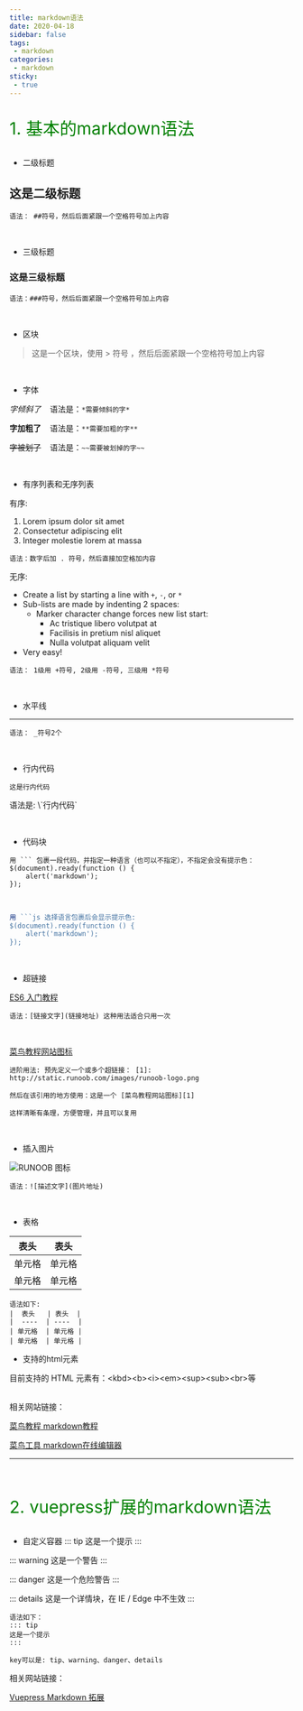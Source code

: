 ```yaml
---
title: markdown语法
date: 2020-04-18
sidebar: false
tags: 
 - markdown
categories:
 - markdown
sticky:
 - true
---
```


<!-- more -->
<p style="font-size:30px;color:green;">1. 基本的markdown语法</p>

- 二级标题
## 这是二级标题
`语法： ##符号，然后后面紧跟一个空格符号加上内容`

<br/>

- 三级标题
### 这是三级标题
`语法：###符号，然后后面紧跟一个空格符号加上内容`

<br/>

- 区块
> 这是一个区块，使用 > 符号 ，然后后面紧跟一个空格符号加上内容

<br/>

- 字体

*字倾斜了*  <span>&nbsp;&nbsp;&nbsp;语法是：`*需要倾斜的字*`</span>

**字加粗了** <span>&nbsp;&nbsp;&nbsp;语法是：`**需要加粗的字**`</span>

~~字被划了~~   <span>&nbsp;&nbsp;&nbsp;语法是：`~~需要被划掉的字~~`</span>

<br/>

- 有序列表和无序列表

有序: 
1. Lorem ipsum dolor sit amet
2. Consectetur adipiscing elit
3. Integer molestie lorem at massa

`语法：数字后加 . 符号，然后直接加空格加内容`

无序:
+ Create a list by starting a line with `+`, `-`, or `*`
+ Sub-lists are made by indenting 2 spaces:
  - Marker character change forces new list start:
    * Ac tristique libero volutpat at
    * Facilisis in pretium nisl aliquet
    * Nulla volutpat aliquam velit
+ Very easy!

`语法： 1级用 +符号, 2级用 -符号, 三级用 *符号`

<br/>

- 水平线

___
`语法： _符号2个`

<br/>

- 行内代码

`这是行内代码`
<p>语法是: \`行内代码`</p>

<br/>

- 代码块
```
用 ``` 包裹一段代码，并指定一种语言（也可以不指定），不指定会没有提示色：
$(document).ready(function () {
    alert('markdown');
});
```

<br/>

```js
用 ```js 选择语言包裹后会显示提示色:
$(document).ready(function () {
    alert('markdown');
});
```
<br/>

- 超链接

[ES6 入门教程](https://es6.ruanyifeng.com/)

`语法：[链接文字](链接地址) 这种用法适合只用一次`

<br/>

[1]: http://static.runoob.com/images/runoob-logo.png
[菜鸟教程网站图标][1]

`进阶用法: 预先定义一个或多个超链接： [1]: http://static.runoob.com/images/runoob-logo.png`

`然后在该引用的地方使用：这是一个 [菜鸟教程网站图标][1]`

`这样清晰有条理，方便管理，并且可以复用`

<br/>

- 插入图片

![RUNOOB 图标](http://static.runoob.com/images/runoob-logo.png)

`语法：![描述文字](图片地址)`


<br/>

- 表格

|  表头   | 表头  |
|  ----  | ----  |
| 单元格  | 单元格 |
| 单元格  | 单元格 |

```
语法如下:
|  表头   | 表头  |
|  ----  | ----  |
| 单元格  | 单元格 |
| 单元格  | 单元格 |
```

- 支持的html元素

<p>目前支持的 HTML 元素有：&lt;kbd&gt;&lt;b&gt;&lt;i&gt;&lt;em&gt;&lt;sup&gt;&lt;sub&gt;&lt;br&gt;等</p>

<br/>
相关网站链接：

[菜鸟教程 markdown教程](https://www.runoob.com/markdown/md-tutorial.html)

[菜鸟工具 markdown在线编辑器](https://c.runoob.com/front-end/712)
______
<br/>
<p style="font-size:30px;color:green;">2. vuepress扩展的markdown语法</p>

- 自定义容器
::: tip
这是一个提示
:::

::: warning
这是一个警告
:::

::: danger
这是一个危险警告
:::

::: details
这是一个详情块，在 IE / Edge 中不生效
:::

```
语法如下：
::: tip
这是一个提示
:::

key可以是: tip、warning、danger、details
```

相关网站链接：

[Vuepress Markdown 拓展](https://www.vuepress.cn/guide/markdown.html#header-anchors)


